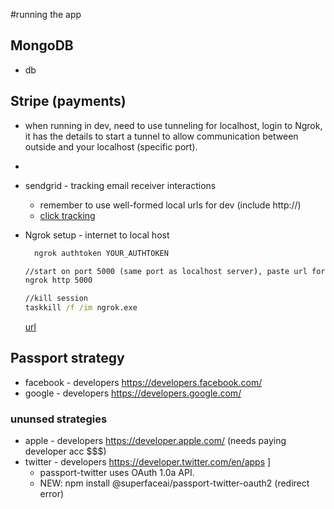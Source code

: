 #running the app

## MongoDB

- db

## Stripe (payments)

- when running in dev, need to use tunneling for localhost, login to Ngrok, it has the details to start a tunnel to allow communication between outside and your localhost (specific port).
-

- sendgrid - tracking email receiver interactions

  - remember to use well-formed local urls for dev (include http://)
  - [click tracking](https://docs.sendgrid.com/ui/analytics-and-reporting/click-tracking-html-best-practices)

- Ngrok setup - internet to local host

  ```cmd
    ngrok authtoken YOUR_AUTHTOKEN
  ```

  ```cmd
  //start on port 5000 (same port as localhost server), paste url for tunnel in sendgrid
  ngrok http 5000
  ```

  ```cmd
  //kill session
  taskkill /f /im ngrok.exe
  ```

  [url](https://www.udemy.com/course/node-with-react-fullstack-web-development/learn/lecture/17196996#overview)

## Passport strategy

- facebook - developers https://developers.facebook.com/
- google - developers https://developers.google.com/

### ununsed strategies

- apple - developers https://developer.apple.com/ (needs paying developer acc $$$)
- twitter - developers https://developer.twitter.com/en/apps ]
  - passport-twitter uses OAuth 1.0a API.
  - NEW: npm install @superfaceai/passport-twitter-oauth2 (redirect error)
